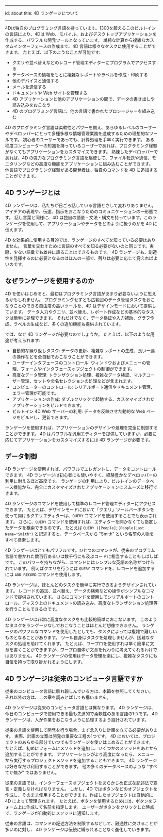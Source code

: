 - - -
id: about title: 4D ランゲージについて
- - -

4Dは独自のプログラミング言語を持っています。1300を超えるこのビルトインの言語により、4Dは Web、モバイル、およびデスクトップアプリケーションを作成する、パワフルな開発ツールとなっています。 単純な計算から複雑なカスタムインターフェースの作成まで、4D 言語は様々なタスクに使用することができます。 たとえば、以下のようなことが可能です:

- クエリや並べ替えなどのレコード管理エディターにプログラムでアクセスする
- データベースの情報をもとに複雑なレポートやラベルを作成・印刷する
- 他のデバイスと通信する
- メールを送信する
- ドキュメントや Web サイトを管理する
- 4D アプリケーションと他のアプリケーションの間で、データの書き出しや読み込みをおこなう
- 4D のプログラミング言語に、他の言語で書かれたプロシージャーを組み込む

4D のプログラミング言語は柔軟性とパワーを備え、あらゆるレベルのユーザーやデベロッパーにとって多種多様な情報管理業務を達成するための理想的なツールです。 初心者のユーザーであっても、計算処理を手早く実行できます。 ある程度コンピューターの知識を持っているユーザーであれば、プログラミング経験がなくてもアプリケーションをカスタマイズできます。 熟練したデベロッパーであれば、4D の強力なプログラミング言語を駆使して、ファイル転送や通信、モニタリングなどの高度な機能をアプリケーションに組み込むことができます。 他言語でプログラミング経験がある開発者は、独自のコマンドを 4D に追加することができます。


## 4D ランゲージとは

4D ランゲージは、私たちが日ごろ話している言語とさして変わりありません。 アイデアの表現や、伝達、指示をおこなうためのコミュニケーションの一形態です。 話し言葉と同様に、4D は独自の語彙・文法・構文を持っています。このランゲージを使用して、アプリケーションやデータをどのように扱うのかを 4D に伝えます。

4D を効果的に使用する目的では、ランゲージのすべてを知っている必要はありません。 言葉を交わすために言語のすべてを知る必要がないのと同じです。実際、少ない語彙でも雄弁に語ることはできるものです。 4D ランゲージも、創造性を発揮するのに必要となるのはほんの一部で、残りは必要に応じて覚えればよいのです。

## なぜランゲージを使用するのか

4D を使いはじめると、最初はプログラミング言語があまり必要ないように思えるかもしれません。 プログラミングせずとも広範囲のデータ管理タスクをおこなうことのできる自由度の高いツールを、4D はデザインモードにおいて提供しています。 データ入力やクエリ、並べ替え、レポート作成などの基本的なタスクは簡単に処理できます。 それだけでなく、データ検証や入力補助、グラフ作成、ラベルの生成など、多くの追加機能も提供されています。

では、なぜ 4D ランゲージが必要なのでしょうか。 たとえば、以下のような用途が考えられます:

- 自動的な繰り返しタスク: データの更新、複雑なレポートの生成、長い一連の操作などを全自動でおこなうことができます。
- ユーザーインタフェースのコントロール: ウィンドウおよびメニューの管理、フォームやインタフェースオブジェクトの制御ができます。
- 高度なデータ管理: トランザクション処理、複雑なデータ検証、マルチユーザー管理、セットや命名セレクションの処理などが含まれます。
- コンピューターのコントロール: シリアルポート通信やドキュメント管理、エラー管理が可能です。
- アプリケーションの作成: ダブルクリックで起動する、カスタマイズされたアプリケーションをビルドできます。
- ビルトイン 4D Web サーバーの利用: データを反映させた動的な Web ページをビルドし、更新できます。

ランゲージを使用すれば、アプリケーションのデザインや処理を完全に制御することができます。 4D はパワフルな汎用エディターを提供していますが、必要に応じてアプリケーションをカスタマイズするには 4D ランゲージが必要です。

## データ制御

4D ランゲージを使用すれば、パワフルでエレガントに、データをコントロールできます。 4D ランゲージは初心者にも使いやすく、経験豊かなデベロッパーの利用に耐えるほど高度です。 ランゲージの利用により、ビルトインのデータベース機能から、完全にカスタマイズされたアプリケーションにスムーズに移行できます。

4D ランゲージのコマンドを使用して標準のレコード管理エディターにアクセスできます。 たとえば、デザインモードにおいて「クエリ」ツールバーボタンを使って開けるクエリエディターは、`QUERY` コマンドを使用することでも表示されます。 さらに、`QUERY` コマンドを使用すれば、エディターを開かなくても指定したデータを検索できるのです。 たとえば `QUERY ([People];[People]Last Name="Smith")` と記述すると、データベースから "Smith" という名前の人物をすべて検索します。

4D ランゲージはとてもパワフルです。ひとつのコマンドが、従来のプログラム言語で書かれた数百行あるいは数千行にも及ぶコードに相当することもしばしばです。 このパワーを持ちながら、コマンドにはシンプルな英語の名称がつけられています。 例えばクエリを行うには `QUERY` コマンドを、レコードを追加するには `ADD RECORD` コマンドを使用します。

4D ランゲージは、ほとんどのタスクを簡単に実行できるようデザインされています。 レコードの追加、並べ替え、データの検索などの操作がシンプルなコマンドで提供されています。 さらにコマンドを使用してシリアルポートのコントロール、ディスク上のドキュメントの読み込み、高度なトランザクション処理等を行うこともできるのです。

4D ランゲージは非常に高度なタスクをも比較的簡単におこないます。 このようなタスクをランゲージなしでおこなうことはほとんど想像できません。 ランゲージのパワフルなコマンドを使用したとしても、タスクによっては複雑で難しいものとなることがあります。 ツール自身はタスクを処理しませんが、困難なタスクの処理を助けてくれます。 たとえば、ワープロを使用すれば早く簡単に文章を書くことができますが、ワープロ自体が文章を代わりに考えてくれるわけではありません。 4D ランゲージの使用はデータ管理を楽にし、複雑なタスクにも自信を持って取り掛かれるようにします。

## 4D ランゲージは従来のコンピュータ言語ですか

従来のコンピュータ言語に馴れ親しんでいる方は、本節を参照してください。 それ以外の方は、この章を読みとばしても構いません。

4D ランゲージは従来のコンピュータ言語とは異なります。 4D ランゲージは、今日のコンピュータで使用できる最も先進的で柔軟性のある言語の1つです。 4D ランゲージは、人が作業をおこなうように処理するよう設計されています。

従来の言語を使用して開発を行う場合、まず念入りに計画を立てる必要があります。 実際、計画の立案は開発の重要な工程の1つです。 4D においては、プロジェクトのあらゆる部分でいつでもランゲージを使いはじめることができます。 たとえば、初めにフォームにメソッドを追加し、いくつかのメソッドをあとから追加することができます。 アプリケーションがより高度になったら、メニューから実行するプロジェクトメソッドを追加することもできます。 4D ランゲージは好きなだけ利用することができます。 他の多くのデータベースのような "すべてか無か" ではありません。

従来の言語では、インターフェースオブジェクトをあらかじめ正式な記述法で宣言・定義しなければなりません。 しかし、4D ではボタンなどのオブジェクトを作成し、そのまま使用することができます。作成したオブジェクトは自動的に 4D によって管理されます。 たとえば、ボタンを使用するためには、ボタンをフォーム上に作成して名前を指定します。 ユーザーがボタンをクリックした時点で、ランゲージが自動的にメソッドに通知します。

従来の言語は、コマンドの記述方法を制限するなどして、融通性に欠けることが多いのに対し、 4D ランゲージは伝統に縛られることなく進化していきます。